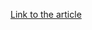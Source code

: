 [Link to the article](https://domaintools.com/resources/blog/indicators-over-cocktails-exporting-indicators-from-iris)
